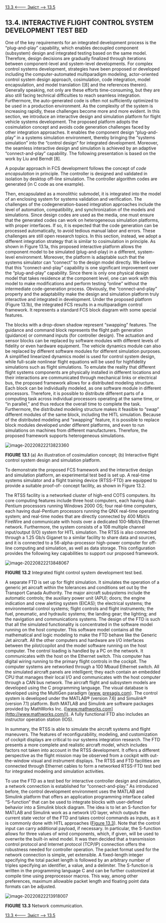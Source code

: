 [13.3 <--- ](13_3.md) [   Зміст   ](README.md) [--> 13.5](13_5.md)

## 13.4. INTERACTIVE FLIGHT CONTROL SYSTEM DEVELOPMENT TEST BED

One of the key requirements for an integrated development process is the “plug-and-play” capability, which enables decoupled component (subsystem) design and integrated testing based on the same model. Therefore, design decisions are gradually finalized through iterations between component-level and system-level developments. For complex control systems development, strategies have been proposed or developed including the computer-automated multiparadigm modeling, actor-oriented control system design approach, cosimulation, code integration, model encapsulation, and model translation ([8] and the references therein). Generally speaking, not only are these efforts time-consuming, but they are also still facing technical difficulties to reach seamless integration. Furthermore, the auto-generated code is often not sufficiently optimized to be used in a production environment. As the complexity of the system is increasing rapidly, these challenges become more and more evident. In this section, we introduce an interactive design and simulation platform for flight vehicle systems development. The proposed platform adopts the cosimulation concept and avoids code generation challenges faced by other integration approaches. It enables the component design “plug-and-play” in a systems simulation environment, thereby bringing the “systems simulation” into the “control design” for integrated development. Moreover, the seamless interactive design and simulation is achieved by an adaptive “connect-and-play” capability. The following presentation is based on the work by Liu and Berndt [8].

A popular approach in FCS development follows the concept of *code encapsulation* in principle. The controller is designed and validated in isolation by desktop off-line simulation. The controller algorithm codes are generated (in C code as one example). 

Then, encapsulated as a monolithic submodel, it is integrated into the model of an enclosing system for systems validation and verification. The challenges of the codegeneration-based integration approaches include the level of automation, compatibility, and synchronization of the models and simulations. Since design codes are used as the media, one must ensure that the generated codes can work on heterogeneous simulation platforms, with proper interfaces. If so, it is expected that the code generation can be processed automatically, to avoid tedious manual labor and errors. These challenges are still open research topics. In this section, instead, we adopt a different integration strategy that is similar to cosimulation in principle. As shown in Figure 13.1a, this proposed interactive platform allows the component model to be simulated (plug-and-play) in a different, system-level environment. Moreover, the platform is adaptable such that the systems simulator can “connect” to the design model directly. We believe that this “connect-and-play” capability is one significant improvement over the “plug-and-play” capability. Since there is only one physical design model that takes residence at the component level, one can work with this model to make modifications and perform testing “online” without the intermediate code-generation process. Obviously, the “connect-and-play” property and the adaptability make the design and simulation platform truly interactive and integrated in development. Under the proposed platform (Figure 13.1b), the integrated FCS results in a multiparadigm control framework. It represents a standard FCS block diagram with some special features.

The blocks with a drop-down shadow represent “swapping” features. The guidance and command block represents the flight path generation (guidance) or command inputs (for controller design). The actuation and sensor blocks can be replaced by software modules with different levels of fidelity or even hardware equipment. The vehicle dynamics module can also be replaced by different software modules for different simulation purposes. A simplified linearized dynamics model is used for control system design, while full-scale nonlinear flight equations will be used for highfidelity simulations such as flight simulations. To emulate the reality that different flight systems components are physically installed in different locations and their interactions are communicated through mechanical links or electrical bus, the proposed framework allows for a distributed modeling structure. Each block can be individually modeled, as one software module in different processors. Therefore, it is possible to distribute different parts of a computing task across individual processors operating at the same time, or “in parallel,” and thus reduce the overall time to complete the task. Furthermore, the distributed modeling structure makes it feasible to “swap” different modules of the same block, including the HITL simulation. Because of the distributed modeling and “swapping” feature, it is possible to replace block modules developed under different platforms, and even to run simulations on machines from different manufacturers. Therefore, the proposed framework supports heterogeneous simulations.

![image-20220822213823360](media/image-20220822213823360.png)

**FIGURE 13.1** (a) An illustration of cosimulation concept; (b) Interactive flight control system design and simulation platform.

To demonstrate the proposed FCS framework and the interactive design and simulation platform, an experimental test bed is set up. A real-time systems simulator and a flight training device (RTSS-FTD) are equipped to provide a suitable proof-of- concept facility, as shown in Figure 13.2.

The RTSS facility is a networked cluster of high-end COTS computers. Its core computing features include three host computers, each having dual-Pentium processors running Windows 2000 OS; four real-time computers, each having dual-Pentium processors running the QNX real-time operating system; and real-time nodes that are directly connected by 400 Mbit/s FireWire and communicate with hosts over a dedicated 100-Mbit/s Ethernet network. Furthermore, the system consists of a 108 multiple channel input/output (I/O) system for HITL simulation. The RTSS is also connected through a 1.25 Gb/s Giganet to a similar facility to share data and sources, and it is connected to a 56-alpha-processor high-power computer for off-line computing and simulation, as well as data storage. This configuration provides the following key capabilities to support our proposed framework.

![image-20220822213848067](media/image-20220822213848067.png)     

**FIGURE 13.2** Integrated flight control system development test bed.

A separate FTD is set up for flight simulation. It simulates the operation of a generic jet aircraft within the tolerances and conditions set out by the Transport Canada Authority. The major aircraft subsystems include the automatic controls; the auxiliary power unit (APU); doors; the engine indication and crew alerting system (EICAS); the electrical systems; the environmental control systems; flight controls and flight instruments; the fuel, pneumatic, and hydraulic systems; the landing gear; the lighting; and the navigation and communications systems. The design of the FTD is such that all the simulated functionality is concentrated in the software model running on the host computer. This software model contains all the mathematical and logic modeling to make the FTD behave like the Generic Jet aircraft. All the other computers and hardware are I/O interfaces between the pilot/copilot and the model software running on the host computer. The control loading is handled by a PC on the network. It communicates with the host on the Ethernet switch. This computer has digital wiring running to the primary flight controls in the cockpit. The computer systems are networked through a 100 Mbaud Ethernet switch. All the simulated aircraft panels are intelligent; they each contain an embedded CPU that manages their local I/O and communicates with the host computer through a CAN bus network. The aircraft flight and subsystem models are developed using the C programming language. The visual database is developed using the MultiGen paradigm ([www.](http://www.presagis.com/) [presagis.com](http://www.presagis.com/)). The control system is developed under the MATLAB® (version 7.6) and Simulink® (version 7.1) platform. Both MATLAB and Simulink are software packages provided by MathWorks Inc. ([www.mathworks.com](http://www.mathworks.com/)). A fully functional FTD also includes an instructor operation station (IOS).

In summary, the RTSS is able to simulate the aircraft systems and flight maneuvers. The features of reconfigurability, modeling, and customization of cockpit displays are critical to our systems integration research. The FTD presents a more complete and realistic aircraft model, which includes factors not taken into account in the RTSS development. It offers a different perspective as the flight mission may be observed from a cockpit with out-the-window visual and instrument displays. The RTSS and FTD facilities are connected through Ethernet cables to form a networked RTSS-FTD test bed for integrated modeling and simulation activities.

To use the FTD as a test bed for interactive controller design and simulation, a network connection is established for “connect-and-play.” As introduced before, the control development environment uses the MATLAB and Simulink platform that offers an application programming interface called “S-function” that can be used to integrate blocks with user-defined behavior into a Simulink block diagram. The idea is to let an S-function for MATLAB and Simulink work as a network I/O layer, which outputs the current state vector of the FTD and takes control commands as inputs, as it is commonly done with HITL approaches ([Figure 13.3](#_bookmark79)). Note that the control input can carry additional payload, if necessary. In particular, the S-function allows for three values of wind components, which, if given, will be used to overwrite the built-in wind model. It was then decided that a transmission control protocol and Internet protocol (TCP/IP) connection offers the robustness needed for controller operation. The packet format used for the network connection is simple, yet extensible. A fixed-length integer specifying the total packet length is followed by an arbitrary number of triples specifying an identifier, a value, and a delimiter. The S-function is written in the programming language C and can be further customized at compile time using preprocessor macros. This way, among other preferences, maximum allowable packet length and floating point data formats can be adjusted.

![image-20220822213918007](media/image-20220822213918007.png)

**FIGURE 13.3** Network communication.



[13.3 <--- ](13_3.md) [   Зміст   ](README.md) [--> 13.5](13_5.md)